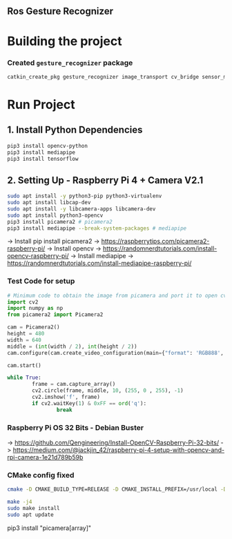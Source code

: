 ## Ros Gesture Recognizer

# Building the project

### Created `gesture_recognizer` package
```bash
catkin_create_pkg gesture_recognizer image_transport cv_bridge sensor_msgs rospy roscpp std_msgs
```

# Run Project

## 1. Install Python Dependencies

```bash
pip3 install opencv-python
pip3 install mediapipe
pip3 install tensorflow
```


## 2. Setting Up - Raspberry Pi 4 + Camera V2.1
```bash
sudo apt install -y python3-pip python3-virtualenv
sudo apt install libcap-dev
sudo apt install -y libcamera-apps libcamera-dev
sudo apt install python3-opencv
pip3 install picamera2 # picamera2
pip3 install mediapipe --break-system-packages # mediapipe
```

-> Install pip install picamera2 -> https://raspberrytips.com/picamera2-raspberry-pi/
-> Install opencv -> https://randomnerdtutorials.com/install-opencv-raspberry-pi/
-> Install mediapipe -> https://randomnerdtutorials.com/install-mediapipe-raspberry-pi/






### Test Code for setup
```python
# Minimum code to obtain the image from picamera and port it to open cv to be processed.
import cv2
import numpy as np
from picamera2 import Picamera2

cam = Picamera2()
height = 480
width = 640
middle = (int(width / 2), int(height / 2))
cam.configure(cam.create_video_configuration(main={"format": 'RGB888', "size": (width, height)}))

cam.start()

while True:
        frame = cam.capture_array()
        cv2.circle(frame, middle, 10, (255, 0 , 255), -1)
        cv2.imshow('f', frame)
        if cv2.waitKey(1) & 0xFF == ord('q'):
                break
```



### Raspberry Pi OS 32 Bits - Debian Buster

-> https://github.com/Qengineering/Install-OpenCV-Raspberry-Pi-32-bits/
-> https://medium.com/@jackjin_42/raspberry-pi-4-setup-with-opencv-and-rpi-camera-1e21d789b59b

### CMake config fixed
```bash
cmake -D CMAKE_BUILD_TYPE=RELEASE -D CMAKE_INSTALL_PREFIX=/usr/local -D OPENCV_EXTRA_MODULES_PATH=~/opencv_contrib/modules -D ENABLE_NEON=ON -D WITH_OPENMP=ON -D WITH_OPENCL=OFF -D BUILD_TIFF=ON -D WITH_FFMPEG=ON -D WITH_TBB=OFF -D BUILD_TBB=OFF -D WITH_GSTREAMER=ON -D BUILD_TESTS=OFF -D WITH_EIGEN=OFF -D WITH_V4L=ON -D WITH_LIBV4L=ON -D WITH_VTK=OFF -D WITH_QT=ON -D WITH_PROTOBUF=OFF -D OPENCV_ENABLE_NONFREE=ON -D INSTALL_C_EXAMPLES=OFF -D INSTALL_PYTHON_EXAMPLES=OFF -D OPENCV_FORCE_LIBATOMIC_COMPILER_CHECK=1 -D PYTHON3_PACKAGES_PATH=/usr/lib/python3/dist-packages -D OPENCV_GENERATE_PKGCONFIG=ON -D BUILD_EXAMPLES=OFF ..

make -j4
sudo make install
sudo apt update
```

pip3 install "picamera[array]"

